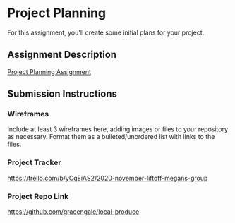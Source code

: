 # Project Planning
For this assignment, you'll create some initial plans for your project.

## Assignment Description
[Project Planning Assignment](https://education.launchcode.org/liftoff/modules/assignments/project-planning)

## Submission Instructions

### Wireframes

Include at least 3 wireframes here, adding images or files to your repository as necessary. Format them as a bulleted/unordered list with links to the files.



### Project Tracker

https://trello.com/b/yCqEiAS2/2020-november-liftoff-megans-group

### Project Repo Link

https://github.com/gracengale/local-produce
